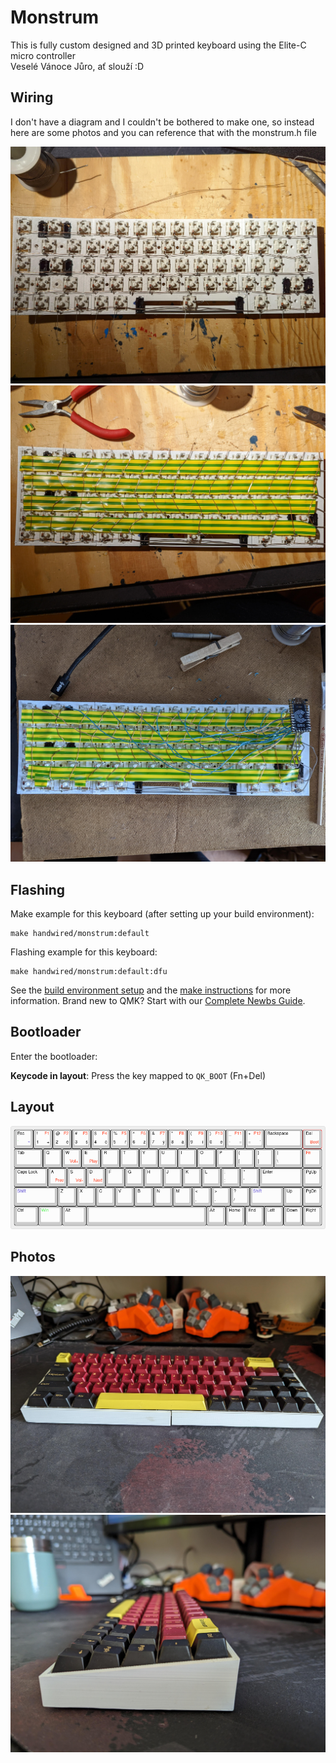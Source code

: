 # Monstrum

This is fully custom designed and 3D printed keyboard using the Elite-C micro controller\
Veselé Vánoce Jůro, ať slouží :D

## Wiring

I don't have a diagram and I couldn't be bothered to make one, so instead here are some photos and you can reference that with the monstrum.h file

![Photo of wiring 1](https://github.com/ONDRA5/qmk_firmware/blob/master/keyboards/handwired/monstrum/photos/wire_1.jpg)
![Photo of wiring 2](https://github.com/ONDRA5/qmk_firmware/blob/master/keyboards/handwired/monstrum/photos/wire_2.jpg)
![Photo of wiring 3](https://github.com/ONDRA5/qmk_firmware/blob/master/keyboards/handwired/monstrum/photos/wire_3.jpg)

## Flashing

Make example for this keyboard (after setting up your build environment):

    make handwired/monstrum:default

Flashing example for this keyboard:

    make handwired/monstrum:default:dfu

See the [build environment setup](https://docs.qmk.fm/#/getting_started_build_tools) and the [make instructions](https://docs.qmk.fm/#/getting_started_make_guide) for more information. Brand new to QMK? Start with our [Complete Newbs Guide](https://docs.qmk.fm/#/newbs).

## Bootloader

Enter the bootloader:

**Keycode in layout**: Press the key mapped to `QK_BOOT` (Fn+Del)

## Layout
![Layout image](https://github.com/ONDRA5/qmk_firmware/blob/master/keyboards/handwired/monstrum/photos/keyboard-layout.png)

## Photos

![Photo_1](https://github.com/ONDRA5/qmk_firmware/blob/master/keyboards/handwired/monstrum/photos/front.jpg)
![Photo_2](https://github.com/ONDRA5/qmk_firmware/blob/master/keyboards/handwired/monstrum/photos/side.jpg)
